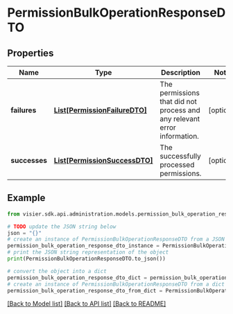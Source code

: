 # PermissionBulkOperationResponseDTO


## Properties

Name | Type | Description | Notes
------------ | ------------- | ------------- | -------------
**failures** | [**List[PermissionFailureDTO]**](PermissionFailureDTO.md) | The permissions that did not process and any relevant error information. | [optional] 
**successes** | [**List[PermissionSuccessDTO]**](PermissionSuccessDTO.md) | The successfully processed permissions. | [optional] 

## Example

```python
from visier.sdk.api.administration.models.permission_bulk_operation_response_dto import PermissionBulkOperationResponseDTO

# TODO update the JSON string below
json = "{}"
# create an instance of PermissionBulkOperationResponseDTO from a JSON string
permission_bulk_operation_response_dto_instance = PermissionBulkOperationResponseDTO.from_json(json)
# print the JSON string representation of the object
print(PermissionBulkOperationResponseDTO.to_json())

# convert the object into a dict
permission_bulk_operation_response_dto_dict = permission_bulk_operation_response_dto_instance.to_dict()
# create an instance of PermissionBulkOperationResponseDTO from a dict
permission_bulk_operation_response_dto_from_dict = PermissionBulkOperationResponseDTO.from_dict(permission_bulk_operation_response_dto_dict)
```
[[Back to Model list]](../README.md#documentation-for-models) [[Back to API list]](../README.md#documentation-for-api-endpoints) [[Back to README]](../README.md)


